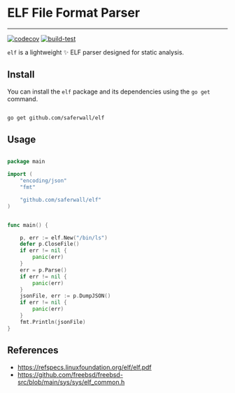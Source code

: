 # ELF File Format Parser

-----

[![codecov](https://codecov.io/gh/saferwall/elf/branch/main/graph/badge.svg?token=ND685DTHZT)](https://codecov.io/gh/saferwall/elf) [![build-test](https://github.com/saferwall/elf/actions/workflows/ci.yaml/badge.svg)](https://github.com/saferwall/elf/actions/workflows/ci.yaml)

```elf``` is a lightweight :sparkles: ELF parser designed for static analysis.

## Install

You can install the ```elf``` package and its dependencies using the ```go get``` command.

```sh

go get github.com/saferwall/elf

```

## Usage

```go

package main

import (
	"encoding/json"
	"fmt"

	"github.com/saferwall/elf"
)


func main() {

	p, err := elf.New("/bin/ls")
	defer p.CloseFile()
	if err != nil {
		panic(err)
	}
	err = p.Parse()
	if err != nil {
		panic(err)
	}
	jsonFile, err := p.DumpJSON()
	if err != nil {
		panic(err)
	}
	fmt.Println(jsonFile)
}

```

## References

- https://refspecs.linuxfoundation.org/elf/elf.pdf
- https://github.com/freebsd/freebsd-src/blob/main/sys/sys/elf_common.h


